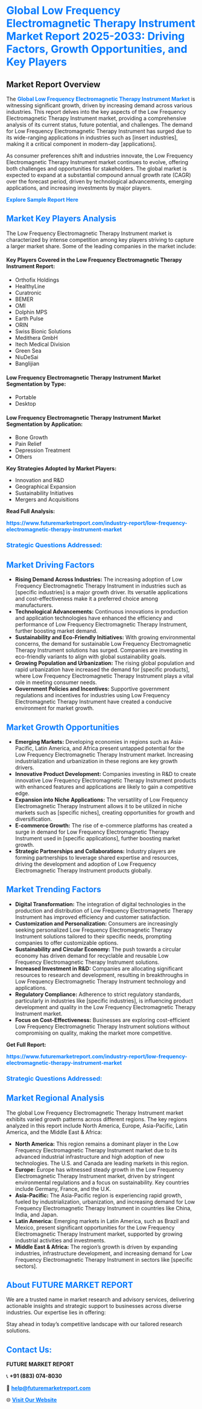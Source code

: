 <h1 style="color: #007BFF;">Global Low Frequency Electromagnetic Therapy Instrument Market Report 2025-2033: Driving Factors, Growth Opportunities, and Key Players</h1>

<section id="overview">
<h2>Market Report Overview</h2>
<p>The <a href="https://www.futuremarketreport.com/industry-report/low-frequency-electromagnetic-therapy-instrument-market" style="color: #007BFF; text-decoration: none;"><strong>Global Low Frequency Electromagnetic Therapy Instrument Market</strong></a> is witnessing significant growth, driven by increasing demand across various industries. This report delves into the key aspects of the Low Frequency Electromagnetic Therapy Instrument market, providing a comprehensive analysis of its current status, future potential, and challenges. The demand for Low Frequency Electromagnetic Therapy Instrument has surged due to its wide-ranging applications in industries such as [insert industries], making it a critical component in modern-day [applications].</p>
<p>As consumer preferences shift and industries innovate, the Low Frequency Electromagnetic Therapy Instrument market continues to evolve, offering both challenges and opportunities for stakeholders. The global market is expected to expand at a substantial compound annual growth rate (CAGR) over the forecast period, driven by technological advancements, emerging applications, and increasing investments by major players.</p>
</section>

<section id="overview">
<p><a href="https://www.futuremarketreport.com/request-sample/reportId=77704" style="color: #007BFF; text-decoration: none;"><strong>Explore Sample Report Here</strong></a></p>
</section>

<section id="key-players">
<h2 style="color: #007BFF;">Market Key Players Analysis</h2>
<p>The Low Frequency Electromagnetic Therapy Instrument market is characterized by intense competition among key players striving to capture a larger market share. Some of the leading companies in the market include:</p>
<h4>Key Players Covered in the Low Frequency Electromagnetic Therapy Instrument Report:</h4>
<ul><li>Orthofix Holdings</li><li>HealthyLine</li><li>Curatronic</li><li>BEMER</li><li>OMI</li><li>Dolphin MPS</li><li>Earth Pulse</li><li>ORIN</li><li>Swiss Bionic Solutions</li><li>Medithera GmbH</li><li>Itech Medical Division</li><li>Green Sea</li><li>NiuDeSai</li><li>Banglijian</li></ul>
<h4>Low Frequency Electromagnetic Therapy Instrument Market Segmentation by Type:</h4>
<ul><li>Portable</li><li>Desktop</li></ul>

<h4>Low Frequency Electromagnetic Therapy Instrument Market Segmentation by Application:</h4>
<ul><li>Bone Growth</li><li>Pain Relief</li><li>Depression Treatment</li><li>Others</li></ul>
<p><strong>Key Strategies Adopted by Market Players:</strong></p>
<ul>
<li>Innovation and R&D</li>
<li>Geographical Expansion</li>
<li>Sustainability Initiatives</li>
<li>Mergers and Acquisitions</li>
</ul>
</section>

<section>
<p><strong>Read Full Analysis: </strong></p><a href="https://www.futuremarketreport.com/industry-report/low-frequency-electromagnetic-therapy-instrument-market" style="color: #007BFF; text-decoration: none;"><strong>https://www.futuremarketreport.com/industry-report/low-frequency-electromagnetic-therapy-instrument-market</strong></a>
<h3 style="color: #007BFF;">Strategic Questions Addressed:</h3>
</section>

<section id="driving-factors">
<h2 style="color: #007BFF;">Market Driving Factors</h2>
<ul>
<li><strong>Rising Demand Across Industries:</strong> The increasing adoption of Low Frequency Electromagnetic Therapy Instrument in industries such as [specific industries] is a major growth driver. Its versatile applications and cost-effectiveness make it a preferred choice among manufacturers.</li>
<li><strong>Technological Advancements:</strong> Continuous innovations in production and application technologies have enhanced the efficiency and performance of Low Frequency Electromagnetic Therapy Instrument, further boosting market demand.</li>
<li><strong>Sustainability and Eco-Friendly Initiatives:</strong> With growing environmental concerns, the demand for sustainable Low Frequency Electromagnetic Therapy Instrument solutions has surged. Companies are investing in eco-friendly variants to align with global sustainability goals.</li>
<li><strong>Growing Population and Urbanization:</strong> The rising global population and rapid urbanization have increased the demand for [specific products], where Low Frequency Electromagnetic Therapy Instrument plays a vital role in meeting consumer needs.</li>
<li><strong>Government Policies and Incentives:</strong> Supportive government regulations and incentives for industries using Low Frequency Electromagnetic Therapy Instrument have created a conducive environment for market growth.</li>
</ul>
</section>

<section id="growth-opportunities">
<h2 style="color: #007BFF;">Market Growth Opportunities</h2>
<ul>
<li><strong>Emerging Markets:</strong> Developing economies in regions such as Asia-Pacific, Latin America, and Africa present untapped potential for the Low Frequency Electromagnetic Therapy Instrument market. Increasing industrialization and urbanization in these regions are key growth drivers.</li>
<li><strong>Innovative Product Development:</strong> Companies investing in R&D to create innovative Low Frequency Electromagnetic Therapy Instrument products with enhanced features and applications are likely to gain a competitive edge.</li>
<li><strong>Expansion into Niche Applications:</strong> The versatility of Low Frequency Electromagnetic Therapy Instrument allows it to be utilized in niche markets such as [specific niches], creating opportunities for growth and diversification.</li>
<li><strong>E-commerce Growth:</strong> The rise of e-commerce platforms has created a surge in demand for Low Frequency Electromagnetic Therapy Instrument used in [specific applications], further boosting market growth.</li>
<li><strong>Strategic Partnerships and Collaborations:</strong> Industry players are forming partnerships to leverage shared expertise and resources, driving the development and adoption of Low Frequency Electromagnetic Therapy Instrument products globally.</li>
</ul>
</section>

<section id="trending-factors">
<h2 style="color: #007BFF;">Market Trending Factors</h2>
<ul>
<li><strong>Digital Transformation:</strong> The integration of digital technologies in the production and distribution of Low Frequency Electromagnetic Therapy Instrument has improved efficiency and customer satisfaction.</li>
<li><strong>Customization and Personalization:</strong> Consumers are increasingly seeking personalized Low Frequency Electromagnetic Therapy Instrument solutions tailored to their specific needs, prompting companies to offer customizable options.</li>
<li><strong>Sustainability and Circular Economy:</strong> The push towards a circular economy has driven demand for recyclable and reusable Low Frequency Electromagnetic Therapy Instrument solutions.</li>
<li><strong>Increased Investment in R&D:</strong> Companies are allocating significant resources to research and development, resulting in breakthroughs in Low Frequency Electromagnetic Therapy Instrument technology and applications.</li>
<li><strong>Regulatory Compliance:</strong> Adherence to strict regulatory standards, particularly in industries like [specific industries], is influencing product development and quality in the Low Frequency Electromagnetic Therapy Instrument market.</li>
<li><strong>Focus on Cost-Effectiveness:</strong> Businesses are exploring cost-efficient Low Frequency Electromagnetic Therapy Instrument solutions without compromising on quality, making the market more competitive.</li>
</ul>
</section>

<section>
<p><strong>Get Full Report: </strong></p><a href="https://www.futuremarketreport.com/industry-report/low-frequency-electromagnetic-therapy-instrument-market" style="color: #007BFF; text-decoration: none;"><strong>https://www.futuremarketreport.com/industry-report/low-frequency-electromagnetic-therapy-instrument-market</strong></a>
<h3 style="color: #007BFF;">Strategic Questions Addressed:</h3>
</section>


<section id="regional-analysis">
<h2 style="color: #007BFF;">Market Regional Analysis</h2>
<p>The global Low Frequency Electromagnetic Therapy Instrument market exhibits varied growth patterns across different regions. The key regions analyzed in this report include North America, Europe, Asia-Pacific, Latin America, and the Middle East & Africa:</p>
<ul>
<li><strong>North America:</strong> This region remains a dominant player in the Low Frequency Electromagnetic Therapy Instrument market due to its advanced industrial infrastructure and high adoption of new technologies. The U.S. and Canada are leading markets in this region.</li>
<li><strong>Europe:</strong> Europe has witnessed steady growth in the Low Frequency Electromagnetic Therapy Instrument market, driven by stringent environmental regulations and a focus on sustainability. Key countries include Germany, France, and the U.K.</li>
<li><strong>Asia-Pacific:</strong> The Asia-Pacific region is experiencing rapid growth, fueled by industrialization, urbanization, and increasing demand for Low Frequency Electromagnetic Therapy Instrument in countries like China, India, and Japan.</li>
<li><strong>Latin America:</strong> Emerging markets in Latin America, such as Brazil and Mexico, present significant opportunities for the Low Frequency Electromagnetic Therapy Instrument market, supported by growing industrial activities and investments.</li>
<li><strong>Middle East & Africa:</strong> The region’s growth is driven by expanding industries, infrastructure development, and increasing demand for Low Frequency Electromagnetic Therapy Instrument in sectors like [specific sectors].</li>
</ul>
</section>

<footer>
<h2 style="color: #007BFF;">About FUTURE MARKET REPORT</h2>
<p>We are a trusted name in market research and advisory services, delivering actionable insights and strategic support to businesses across diverse industries. Our expertise lies in offering:</p>

<p>Stay ahead in today’s competitive landscape with our tailored research solutions.</p>

<h2 style="color: #007BFF;">Contact Us:</h2>
<p><strong>FUTURE MARKET REPORT</strong></p>
<p>📞 <strong>+91 (883) 074-8030</strong></p>
<p>📧 <strong><a href="mailto:help@futuremarketreport.com" style="color: #007BFF;">help@futuremarketreport.com</a></strong></p>
<p>🌐 <strong><a href="https://www.futuremarketreport.com/" style="color: #007BFF;">Visit Our Website</a></strong></p>
</footer>